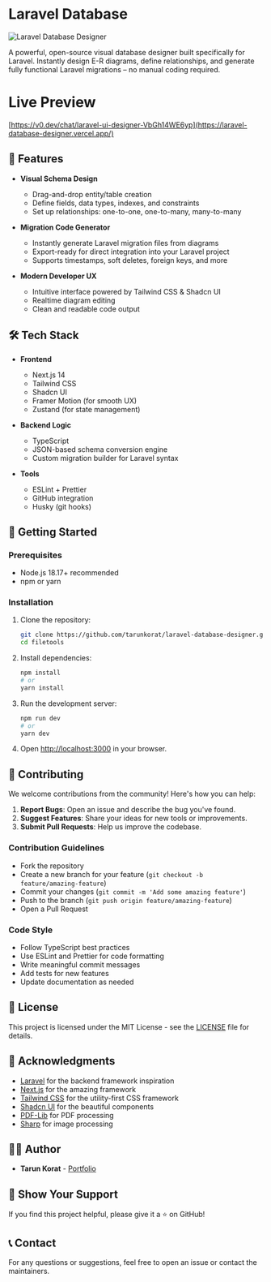 # Laravel Database 

![Laravel Database Designer](public/logo.svg)

A powerful, open-source visual database designer built specifically for Laravel. Instantly design E-R diagrams, define relationships, and generate fully functional Laravel migrations – no manual coding required.

# **Live Preview**
[https://v0.dev/chat/laravel-ui-designer-VbGh14WE6yp](https://laravel-database-designer.vercel.app/)

## 🚀 Features

- **Visual Schema Design**
  - Drag-and-drop entity/table creation
  - Define fields, data types, indexes, and constraints
  - Set up relationships: one-to-one, one-to-many, many-to-many

- **Migration Code Generator**
  - Instantly generate Laravel migration files from diagrams
  - Export-ready for direct integration into your Laravel project
  - Supports timestamps, soft deletes, foreign keys, and more

- **Modern Developer UX**
  - Intuitive interface powered by Tailwind CSS & Shadcn UI
  - Realtime diagram editing
  - Clean and readable code output

## 🛠️ Tech Stack

- **Frontend**
  - Next.js 14
  - Tailwind CSS
  - Shadcn UI
  - Framer Motion (for smooth UX)
  - Zustand (for state management)

- **Backend Logic**
  - TypeScript
  - JSON-based schema conversion engine
  - Custom migration builder for Laravel syntax

- **Tools**
  - ESLint + Prettier
  - GitHub integration
  - Husky (git hooks)

## 🚀 Getting Started

### Prerequisites

- Node.js 18.17+ recommended
- npm or yarn

### Installation

1. Clone the repository:
   ```bash
   git clone https://github.com/tarunkorat/laravel-database-designer.git
   cd filetools
   ```

2. Install dependencies:
   ```bash
   npm install
   # or
   yarn install
   ```

3. Run the development server:
   ```bash
   npm run dev
   # or
   yarn dev
   ```

4. Open [http://localhost:3000](http://localhost:3000) in your browser.

## 🤝 Contributing

We welcome contributions from the community! Here's how you can help:

1. **Report Bugs**: Open an issue and describe the bug you've found.
2. **Suggest Features**: Share your ideas for new tools or improvements.
3. **Submit Pull Requests**: Help us improve the codebase.

### Contribution Guidelines

- Fork the repository
- Create a new branch for your feature (`git checkout -b feature/amazing-feature`)
- Commit your changes (`git commit -m 'Add some amazing feature'`)
- Push to the branch (`git push origin feature/amazing-feature`)
- Open a Pull Request

### Code Style

- Follow TypeScript best practices
- Use ESLint and Prettier for code formatting
- Write meaningful commit messages
- Add tests for new features
- Update documentation as needed

## 📝 License

This project is licensed under the MIT License - see the [LICENSE](LICENSE) file for details.

## 🙏 Acknowledgments

- [Laravel](https://laravel.com/)  for the backend framework inspiration
- [Next.js](https://nextjs.org/) for the amazing framework
- [Tailwind CSS](https://tailwindcss.com/) for the utility-first CSS framework
- [Shadcn UI](https://ui.shadcn.com/) for the beautiful components
- [PDF-Lib](https://pdf-lib.js.org/) for PDF processing
- [Sharp](https://sharp.pixelplumbing.com/) for image processing

## 👨‍💻 Author

- **Tarun Korat** - [Portfolio](https://tarun-korat.vercel.app/)

## 🌟 Show Your Support

If you find this project helpful, please give it a ⭐️ on GitHub!

## 📞 Contact

For any questions or suggestions, feel free to open an issue or contact the maintainers.

